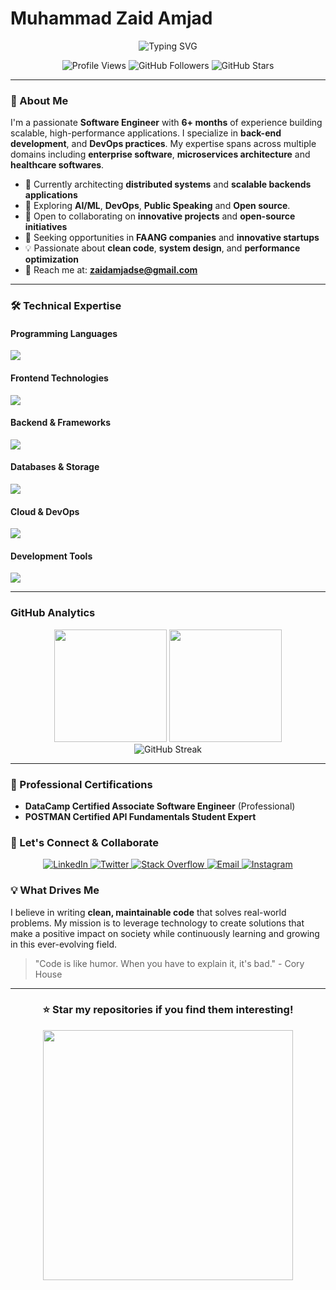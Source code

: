 # Muhammad Zaid Amjad

<div align="center">
  <img src="https://readme-typing-svg.herokuapp.com?font=Fira+Code&pause=1000&color=00D9FF&center=true&vCenter=true&width=435&lines=Software+Engineer;Back-end+Developer;Curious+Student;Python+Developer" alt="Typing SVG" />
</div>

<p align="center">
  <img src="https://komarev.com/ghpvc/?username=zaidy-mughal&label=Profile%20views&color=0e75b6&style=flat" alt="Profile Views" />
  <img src="https://img.shields.io/github/followers/zaidy-mughal?label=Followers&style=social" alt="GitHub Followers" />
  <img src="https://img.shields.io/github/stars/zaidy-mughal?label=Stars&style=social" alt="GitHub Stars" />
</p>

---

### 🚀 About Me

I'm a passionate **Software Engineer** with **6+ months** of experience building scalable, high-performance applications. I specialize in **back-end development**, and **DevOps practices**. My expertise spans across multiple domains including **enterprise software**, **microservices architecture** and **healthcare softwares**.

- 🔭 Currently architecting **distributed systems** and **scalable backends applications**
- 🌱 Exploring **AI/ML**, **DevOps**, **Public Speaking** and **Open source**.
- 👯 Open to collaborating on **innovative projects** and **open-source initiatives**
- 🎯 Seeking opportunities in **FAANG companies** and **innovative startups**
- 💡 Passionate about **clean code**, **system design**, and **performance optimization**
- 📧 Reach me at: **zaidamjadse@gmail.com**

---

### 🛠️ Technical Expertise

#### Programming Languages
<p align="left">
  <img src="https://skillicons.dev/icons?i=python,java,javascript,cpp,c,dart" />
</p>

#### Frontend Technologies
<p align="left">
  <img src="https://skillicons.dev/icons?i=react,html,css,sass,bootstrap,jquery" />
</p>

#### Backend & Frameworks
<p align="left">
  <img src="https://skillicons.dev/icons?i=nodejs,express,django,fastapi,flask,graphql" />
</p>

#### Databases & Storage
<p align="left">
  <img src="https://skillicons.dev/icons?i=postgresql,mysql,mongodb,redis,supabase,firebase" />
  <!--<img src="https://skillicons.dev/icons?i=postgresql,mysql,mongodb,redis,cassandra,elasticsearch,supabase,firebase" />-->
</p>

#### Cloud & DevOps
<p align="left">
  <img src="https://skillicons.dev/icons?i=aws,gcp,docker,githubactions" />
</p>

#### Development Tools
<p align="left">
  <img src="https://skillicons.dev/icons?i=vscode,idea,pycharm,vim,git,github,figma,postman,linux,jira,trello" />
</p>

<!--
### 🎯 Core Competencies

- **System Design**: Scalable architectures, microservices, distributed systems
- **Performance Optimization**: Caching strategies, database optimization, CDN implementation
- **Security**: OAuth 2.0, JWT, encryption, secure coding practices
- **Testing**: Unit testing, integration testing
<!--- **Testing**: Unit testing, integration testing, E2E testing, TDD/BDD //
- **Monitoring**: APM tools, logging, metrics, alerting systems
-->

---

### GitHub Analytics

<div align="center">
  <img height="180em" src="https://github-readme-stats.vercel.app/api?username=zaidy-mughal&show_icons=true&theme=tokyonight&include_all_commits=true&count_private=true&hide_border=true"/>
  <img height="180em" src="https://github-readme-stats.vercel.app/api/top-langs/?username=zaidy-mughal&layout=compact&langs_count=8&theme=tokyonight&hide_border=true"/>
</div>

<div align="center">
  <img src="https://github-readme-streak-stats.herokuapp.com/?user=zaidy-mughal&theme=tokyonight&hide_border=true" alt="GitHub Streak"/>
</div>

---

### 📜 Professional Certifications
- **DataCamp Certified Associate Software Engineer** (Professional)
- **POSTMAN Certified API Fundamentals Student Expert**

<!--
- **AWS Certified Solutions Architect** (Professional)
- **Google Cloud Professional Cloud Architect**
- **Kubernetes Certified Administrator (CKA)**
- **Docker Certified Associate**
- **Certified Ethical Hacker (CEH)**


---

## 💼 Professional Experience

### Software Engineer | Tech Lead 
**Building enterprise-grade solutions with 99.9% uptime**
- Led development of microservices architecture serving **10M+ users**
- Reduced system latency by **40%** through performance optimization
- Implemented CI/CD pipelines reducing deployment time by **60%**
- Mentored **15+ junior developers** and conducted code reviews

---

## 🔥 Featured Projects

<div align="center">
  <a href="https://github.com/zaidy-mughal/enterprise-erp-system">
    <img src="https://github-readme-stats.vercel.app/api/pin/?username=zaidy-mughal&repo=enterprise-erp-system&theme=tokyonight&hide_border=true" />
  </a>
  <a href="https://github.com/zaidy-mughal/ml-recommendation-engine">
    <img src="https://github-readme-stats.vercel.app/api/pin/?username=zaidy-mughal&repo=ml-recommendation-engine&theme=tokyonight&hide_border=true" />
  </a>
</div>

---

## 📈 Contribution Graph

<div align="center">
  <img src="https://github-contributor-stats.vercel.app/api?username=zaidy-mughal&limit=5&theme=tokyonight&combine_all_yearly_contributions=true" alt="Contribution Stats"/>
</div>

-->


### 🤝 Let's Connect & Collaborate

<div align="center">
  <a href="https://linkedin.com/in/zaidamjadse" target="_blank">
    <img src="https://img.shields.io/badge/LinkedIn-0077B5?style=for-the-badge&logo=linkedin&logoColor=white" alt="LinkedIn"/>
  </a>
  <a href="https://twitter.com/zaidy_mughal" target="_blank">
    <img src="https://img.shields.io/badge/Twitter-1DA1F2?style=for-the-badge&logo=twitter&logoColor=white" alt="Twitter"/>
  </a>
  <a href="https://stackoverflow.com/users/23504648/zaydecode" target="_blank">
    <img src="https://img.shields.io/badge/Stack_Overflow-FE7A16?style=for-the-badge&logo=stack-overflow&logoColor=white" alt="Stack Overflow"/>
  </a>
  <a href="mailto:zaidamjadse@gmail.com" target="_blank">
    <img src="https://img.shields.io/badge/Email-D14836?style=for-the-badge&logo=gmail&logoColor=white" alt="Email"/>
  </a>
  <a href="https://instagram.com/zaidy_mughal" target="_blank">
    <img src="https://img.shields.io/badge/Instagram-E4405F?style=for-the-badge&logo=instagram&logoColor=white" alt="Instagram"/>
  </a>
</div>


### 💡 What Drives Me

I believe in writing **clean, maintainable code** that solves real-world problems. My mission is to leverage technology to create solutions that make a positive impact on society while continuously learning and growing in this ever-evolving field.

> "Code is like humor. When you have to explain it, it's bad." - Cory House


---

<!--
## 📊 Weekly Development Breakdown

```text
Python       12 hrs 30 mins  ████████████░░░  48.2%
JavaScript   6 hrs 15 mins   █████░░░░░░░░░░  24.1%
TypeScript   3 hrs 45 mins   ███░░░░░░░░░░░░  14.5%
Java         2 hrs 20 mins   ██░░░░░░░░░░░░░   9.0%
Go           1 hr 10 mins    █░░░░░░░░░░░░░░   4.2%
```

-->

<div align="center">
  <h3>⭐ Star my repositories if you find them interesting!</h3>
  <p>
    <img src="https://user-images.githubusercontent.com/74038190/212284158-e840e285-664b-44d7-b79b-e264b5e54825.gif" width="400">
  </p>
  
</div>











<!--
<h1 align="center">Assalam o Alaikum! Everyone 👋<br>I'm Muhammad Zaid Amjad</h1>

<h3 align="center">A Software Engineer from Pakistan</h3> 

<p align="center"> <img src="https://komarev.com/ghpvc/?username=zaidy-mughal&label=Profile%20views&color=0e75b6&style=flat" alt="zaidy-mughal" /> </p>

- 💻  I’m currently learning  **Python, Scalable Backend, DSA** 

- 👨‍💼 I’m looking to collaborate on  **Programming Projects** 

- 🤝 I’m looking for help with  **Real-world Websites** 

- 💬 Ask me about  **Java, JavaFX, C, C++, Python, Django.** 

- ⚡ Fun fact  **I can play cricket better than PCT.** 

- 📫 How to reach me  **zaidamjadse@gmail.com** 


---
### :wrench: Frameworks and Tools:
<p align="center"><a href="https://www.cprogramming.com/" target="_blank" rel="noreferrer"> <img src="https://raw.githubusercontent.com/devicons/devicon/master/icons/c/c-original.svg" alt="c" width="40" height="40"/> </a> <a href="https://www.w3schools.com/cpp/" target="_blank" rel="noreferrer"> <img src="https://raw.githubusercontent.com/devicons/devicon/master/icons/cplusplus/cplusplus-original.svg" alt="cplusplus" width="40" height="40"/> </a> <a href="https://www.w3schools.com/css/" target="_blank" rel="noreferrer"> <img src="https://raw.githubusercontent.com/devicons/devicon/master/icons/css3/css3-original-wordmark.svg" alt="css3" width="40" height="40"/> </a> <a href="https://www.figma.com/" target="_blank" rel="noreferrer"> <img src="https://www.vectorlogo.zone/logos/figma/figma-icon.svg" alt="figma" width="40" height="40"/> </a> <a href="https://git-scm.com/" target="_blank" rel="noreferrer"> <img src="https://www.vectorlogo.zone/logos/git-scm/git-scm-icon.svg" alt="git" width="40" height="40"/> </a> <a href="https://www.w3.org/html/" target="_blank" rel="noreferrer"> <img src="https://raw.githubusercontent.com/devicons/devicon/master/icons/html5/html5-original-wordmark.svg" alt="html5" width="40" height="40"/> </a> <a href="https://www.java.com" target="_blank" rel="noreferrer"> <img src="https://raw.githubusercontent.com/devicons/devicon/master/icons/java/java-original.svg" alt="java" width="40" height="40"/> </a> <a href="https://developer.mozilla.org/en-US/docs/Web/JavaScript" target="_blank" rel="noreferrer"> <img src="https://raw.githubusercontent.com/devicons/devicon/master/icons/javascript/javascript-original.svg" alt="javascript" width="40" height="40"/> </a> <a href="https://www.linux.org/" target="_blank" rel="noreferrer"> <img src="https://raw.githubusercontent.com/devicons/devicon/master/icons/linux/linux-original.svg" alt="linux" width="40" height="40"/> </a> <a href="https://www.mysql.com/" target="_blank" rel="noreferrer"> <img src="https://raw.githubusercontent.com/devicons/devicon/master/icons/mysql/mysql-original-wordmark.svg" alt="mysql" width="40" height="40"/> </a> <a href="https://www.postgresql.org" target="_blank" rel="noreferrer"> <img src="https://raw.githubusercontent.com/devicons/devicon/master/icons/postgresql/postgresql-original-wordmark.svg" alt="postgresql" width="40" height="40"/> </a> <a href="https://www.python.org" target="_blank" rel="noreferrer"> <img src="https://raw.githubusercontent.com/devicons/devicon/master/icons/python/python-original.svg" alt="python" width="40" height="40"/> </a></p>


### 🛠️ IDE's / Code Editors:
<div align="center">
<p > 
  <a href="#" target="_blank"> 
    <img alt="VS Code" src="https://img.shields.io/badge/Visual_Studio_Code-0078D4?style=for-the-badge&logo=visual%20studio%20code&logoColor=white"/>
  </a>
    &emsp;
  <a href="#" target="_blank"> 
    <img alt="Netbeans IDE" src="https://img.shields.io/badge/NetBeansIDE-1B6AC6.svg?style=for-the-badge&logo=apache-netbeans-ide&logoColor=white"/>
  </a>
   &emsp;
  <a href="#" target="_blank"> 
   <img alt="pycharm"src="https://img.shields.io/badge/pycharm-143?style=for-the-badge&logo=pycharm&logoColor=black&color=black&labelColor=green"/>
  </a>
   &emsp;
  <a href="#" target="_blank"> 
    <img alt="Dev" src="https://img.shields.io/badge/Dev-001576.svg?style=for-the-badge&logo=Dev&logoColor=blue"/>
  </a>
</p>
</div>

---
### 📈 GitHub Statistics:

[![Zaid Amjad's GitHub stats](https://github-readme-stats.vercel.app/api?username=zaidy-mughal&show_icons=true&theme=github_dark&hide_border=true&border_radius=4&rank_icon=percentile&card_width=500)](https://github.com/zaidy-mughal/) [![GitHub Streak](https://streak-stats.demolab.com?user=zaidy-mughal&theme=github_dark&hide_border=true&border_radius=4&card_width=500)](https://github.com/zaidy-mughal/)


### :globe_with_meridians: Programming Languages :

[![Top Langs](https://github-readme-stats.vercel.app/api/top-langs/?username=zaidy-mughal&layout=pie&theme=github_dark&hide_border=true&border_radius=4&langs_count=6&hide=html,CSS,ejs)](https://github.com/zaidy-mughal/)


---
### 🔘 Connect with me:
<p align="center"><a href="https://twitter.com/zaidy_mughal" target="blank"><img align="center" src="https://raw.githubusercontent.com/rahuldkjain/github-profile-readme-generator/master/src/images/icons/Social/twitter.svg" alt="zaidy_mughal" height="30" width="40" /></a>
<a href="https://www.linkedin.com/in/muhammad-zaid-amjad-a5543a267/" target="blank"><img align="center" src="https://raw.githubusercontent.com/rahuldkjain/github-profile-readme-generator/master/src/images/icons/Social/linked-in-alt.svg" alt="https://www.linkedin.com/in/muhammad-zaid-amjad-a5543a267/" height="30" width="40" /></a>
<a href="https://stackoverflow.com/users/23504648/zaydecode" target="blank"><img align="center" src="https://raw.githubusercontent.com/rahuldkjain/github-profile-readme-generator/master/src/images/icons/Social/stack-overflow.svg" alt="https://stackoverflow.com/users/23504648/muhammad-zaid-amjad" height="30" width="40" /></a>
<a href="https://www.instagram.com/zaidy_mughal/" target="blank"><img align="center" src="https://raw.githubusercontent.com/rahuldkjain/github-profile-readme-generator/master/src/images/icons/Social/instagram.svg" alt="https://www.instagram.com/zaidy_mughal/" height="30" width="40" /></a>
</p>
<p align="center">
  <img src="https://user-images.githubusercontent.com/74038190/212284158-e840e285-664b-44d7-b79b-e264b5e54825.gif" style="width: 100%; max-width: 400px;">
</p>
-->

<!--
<h3 align="right">Wanna Support?</h3>
<p><a href="https://www.buymeacoffee.com/zaidi"> <img align="right" src="https://cdn.buymeacoffee.com/buttons/v2/default-yellow.png" height="50" width="210" alt="zaidy-mughal" /></a></p>
-->


<!--
<p><img align="left" src="https://github-readme-stats.vercel.app/api/top-langs?username=zaidy-mughal&show_icons=true&locale=en&layout=compact" alt="zaidy-mughal" /></p>
<p><img align="center" src="https://github-readme-streak-stats.herokuapp.com/?user=zaidy-mughal&" alt="zaidy-mughal" /></p>
-->



<!---
zaidy-mughal/zaidy-mughal is a ✨ special ✨ repository because its `README.md` (this file) appears on your GitHub profile.
You can click the Preview link to take a look at your changes.
--->
